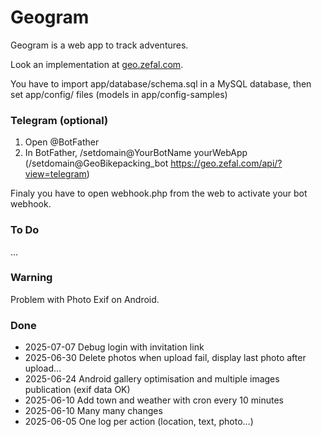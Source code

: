 # Geogram

Geogram is a web app to track adventures.

Look an implementation at [geo.zefal.com](https://geo.zefal.com/).

You have to import app/database/schema.sql in a MySQL database, then set app/config/ files (models in app/config-samples)


### Telegram (optional)

1. Open @BotFather
2. In BotFather, /setdomain@YourBotName yourWebApp (/setdomain@GeoBikepacking_bot https://geo.zefal.com/api/?view=telegram)

Finaly you have to open webhook.php from the web to activate your bot webhook.

### To Do

…

### Warning

Problem with Photo Exif on Android.

### Done

- 2025-07-07 Debug login with invitation link
- 2025-06-30 Delete photos when upload fail, display last photo after upload…
- 2025-06-24 Android gallery optimisation and multiple images publication (exif data OK)
- 2025-06-10 Add town and weather with cron every 10 minutes
- 2025-06-10 Many many changes
- 2025-06-05 One log per action (location, text, photo…)
